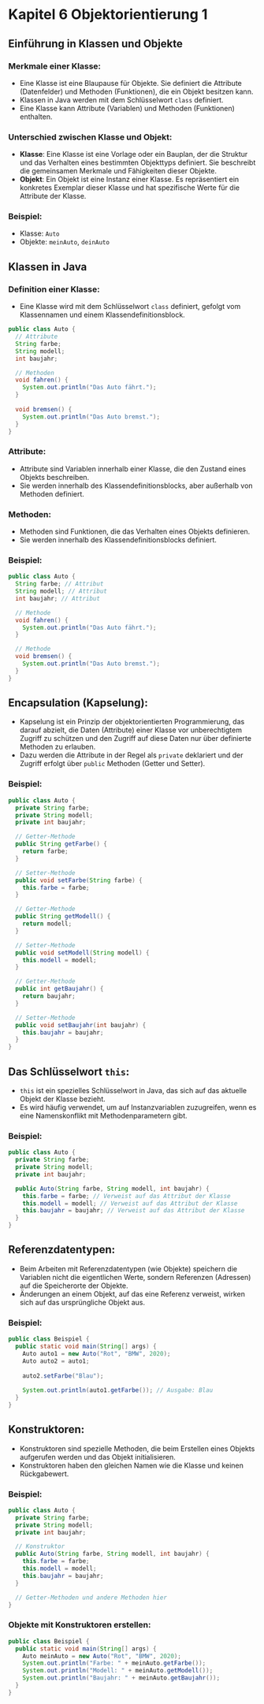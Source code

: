 # Kapitel 6 Objektorientierung 1

## Einführung in Klassen und Objekte

### Merkmale einer Klasse:
- Eine Klasse ist eine Blaupause für Objekte. Sie definiert die Attribute (Datenfelder) und Methoden (Funktionen), die ein Objekt besitzen kann.
- Klassen in Java werden mit dem Schlüsselwort `class` definiert.
- Eine Klasse kann Attribute (Variablen) und Methoden (Funktionen) enthalten.

### Unterschied zwischen Klasse und Objekt:
- **Klasse**: Eine Klasse ist eine Vorlage oder ein Bauplan, der die Struktur und das Verhalten eines bestimmten Objekttyps definiert. Sie beschreibt die gemeinsamen Merkmale und Fähigkeiten dieser Objekte.
- **Objekt**: Ein Objekt ist eine Instanz einer Klasse. Es repräsentiert ein konkretes Exemplar dieser Klasse und hat spezifische Werte für die Attribute der Klasse.

### Beispiel:
- Klasse: `Auto`
- Objekte: `meinAuto`, `deinAuto`

## Klassen in Java

### Definition einer Klasse:
- Eine Klasse wird mit dem Schlüsselwort `class` definiert, gefolgt vom Klassennamen und einem Klassendefinitionsblock.
```java
public class Auto {
  // Attribute
  String farbe;
  String modell;
  int baujahr;

  // Methoden
  void fahren() {
    System.out.println("Das Auto fährt.");
  }
  
  void bremsen() {
    System.out.println("Das Auto bremst.");
  }
}
```

### Attribute:
- Attribute sind Variablen innerhalb einer Klasse, die den Zustand eines Objekts beschreiben.
- Sie werden innerhalb des Klassendefinitionsblocks, aber außerhalb von Methoden definiert.

### Methoden:
- Methoden sind Funktionen, die das Verhalten eines Objekts definieren.
- Sie werden innerhalb des Klassendefinitionsblocks definiert.

### Beispiel:
```java
public class Auto {
  String farbe; // Attribut
  String modell; // Attribut
  int baujahr; // Attribut

  // Methode
  void fahren() {
    System.out.println("Das Auto fährt.");
  }

  // Methode
  void bremsen() {
    System.out.println("Das Auto bremst.");
  }
}
```

## Encapsulation (Kapselung):
- Kapselung ist ein Prinzip der objektorientierten Programmierung, das darauf abzielt, die Daten (Attribute) einer Klasse vor unberechtigtem Zugriff zu schützen und den Zugriff auf diese Daten nur über definierte Methoden zu erlauben.
- Dazu werden die Attribute in der Regel als `private` deklariert und der Zugriff erfolgt über `public` Methoden (Getter und Setter).

### Beispiel:
```java
public class Auto {
  private String farbe;
  private String modell;
  private int baujahr;

  // Getter-Methode
  public String getFarbe() {
    return farbe;
  }

  // Setter-Methode
  public void setFarbe(String farbe) {
    this.farbe = farbe;
  }

  // Getter-Methode
  public String getModell() {
    return modell;
  }

  // Setter-Methode
  public void setModell(String modell) {
    this.modell = modell;
  }

  // Getter-Methode
  public int getBaujahr() {
    return baujahr;
  }

  // Setter-Methode
  public void setBaujahr(int baujahr) {
    this.baujahr = baujahr;
  }
}
```

## Das Schlüsselwort `this`:
- `this` ist ein spezielles Schlüsselwort in Java, das sich auf das aktuelle Objekt der Klasse bezieht.
- Es wird häufig verwendet, um auf Instanzvariablen zuzugreifen, wenn es eine Namenskonflikt mit Methodenparametern gibt.

### Beispiel:
```java
public class Auto {
  private String farbe;
  private String modell;
  private int baujahr;

  public Auto(String farbe, String modell, int baujahr) {
    this.farbe = farbe; // Verweist auf das Attribut der Klasse
    this.modell = modell; // Verweist auf das Attribut der Klasse
    this.baujahr = baujahr; // Verweist auf das Attribut der Klasse
  }
}
```

## Referenzdatentypen:
- Beim Arbeiten mit Referenzdatentypen (wie Objekte) speichern die Variablen nicht die eigentlichen Werte, sondern Referenzen (Adressen) auf die Speicherorte der Objekte.
- Änderungen an einem Objekt, auf das eine Referenz verweist, wirken sich auf das ursprüngliche Objekt aus.

### Beispiel:
```java
public class Beispiel {
  public static void main(String[] args) {
    Auto auto1 = new Auto("Rot", "BMW", 2020);
    Auto auto2 = auto1;
    
    auto2.setFarbe("Blau");
    
    System.out.println(auto1.getFarbe()); // Ausgabe: Blau
  }
}
```

## Konstruktoren:
- Konstruktoren sind spezielle Methoden, die beim Erstellen eines Objekts aufgerufen werden und das Objekt initialisieren.
- Konstruktoren haben den gleichen Namen wie die Klasse und keinen Rückgabewert.

### Beispiel:
```java
public class Auto {
  private String farbe;
  private String modell;
  private int baujahr;

  // Konstruktor
  public Auto(String farbe, String modell, int baujahr) {
    this.farbe = farbe;
    this.modell = modell;
    this.baujahr = baujahr;
  }

  // Getter-Methoden und andere Methoden hier
}
```

### Objekte mit Konstruktoren erstellen:
```java
public class Beispiel {
  public static void main(String[] args) {
    Auto meinAuto = new Auto("Rot", "BMW", 2020);
    System.out.println("Farbe: " + meinAuto.getFarbe());
    System.out.println("Modell: " + meinAuto.getModell());
    System.out.println("Baujahr: " + meinAuto.getBaujahr());
  }
}
```